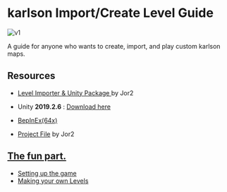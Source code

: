 # karlson Import/Create Level Guide

![v1](https://github.com/whyllay/karlson-IL-Guide/blob/main/web/assets/1.gif)


 A guide for anyone who wants to create, import, and play custom karlson maps.


## Resources

- [Level Importer & Unity Package ](https://github.com/Jor02/KarlsonLevelImporter/releases/) by Jor2

- Unity **2019.2.6** : [Download here](https://unity3d.com/get-unity/download/archive)

- [BepInEx(64x)](https://github.com/BepInEx/BepInEx/releases/tag/v5.4.21)

- [Project File](https://github.com/whyllay/karlson-IL-Guide/blob/main/assets/TemplateProject.zip?raw=true) by Jor2



## [The fun part.](https://github.com/whyllay/karlson-IL-Guide/wiki)

- [Setting up the game](https://github.com/whyllay/karlson-IL-Guide/wiki/Setting-up-the-game)
- [Making your own Levels](https://github.com/whyllay/karlson-IL-Guide/wiki/Making-your-own-Levels)
